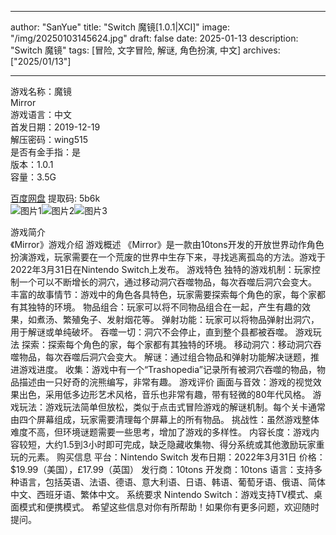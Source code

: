 
---
author: "SanYue"
title: "Switch 魔镜[1.0.1|XCI]"
image: "/img/20250103145624.jpg"
draft: false
date: 2025-01-13
description: "Switch 魔镜"
tags: [冒险, 文字冒险, 解谜, 角色扮演, 中文]
archives: ["2025/01/13"]

---

游戏名称：魔镜   
Mirror    
游戏语言：中文  
首发日期：2019-12-19  
解压密码：wing515  
是否有金手指：是  
版本：1.0.1   
容量：3.5G

[百度网盘](https://pan.baidu.com/s/1Na8TQ1GWSikpM5Xjbk4qvw) 提取码: 5b6k  
![图片1](/img/af6d87.jpg)![图片2](/img/17e87c.jpg)![图片3](/img/be45b9.jpg)  

游戏简介  
《Mirror》游戏介绍
游戏概述
《Mirror》是一款由10tons开发的开放世界动作角色扮演游戏，玩家需要在一个荒废的世界中生存下来，寻找逃离孤岛的方法。游戏于2022年3月31日在Nintendo Switch上发布。
游戏特色
独特的游戏机制：玩家控制一个可以不断增长的洞穴，通过移动洞穴吞噬物品，每次吞噬后洞穴会变大。
丰富的故事情节：游戏中的角色各具特色，玩家需要探索每个角色的家，每个家都有其独特的环境。
物品组合：玩家可以将不同物品组合在一起，产生有趣的效果，如煮汤、繁殖兔子、发射烟花等。
弹射功能：玩家可以将物品弹射出洞穴，用于解谜或单纯破坏。
吞噬一切：洞穴不会停止，直到整个县都被吞噬。
游戏玩法
探索：探索每个角色的家，每个家都有其独特的环境。
移动洞穴：移动洞穴吞噬物品，每次吞噬后洞穴会变大。
解谜：通过组合物品和弹射功能解决谜题，推进游戏进度。
收集：游戏中有一个“Trashopedia”记录所有被洞穴吞噬的物品，物品描述由一只好奇的浣熊编写，非常有趣。
游戏评价
画面与音效：游戏的视觉效果出色，采用低多边形艺术风格，音乐也非常有趣，带有轻微的80年代风格。
游戏玩法：游戏玩法简单但放松，类似于点击式冒险游戏的解谜机制。每个关卡通常由四个屏幕组成，玩家需要清理每个屏幕上的所有物品。
挑战性：虽然游戏整体难度不高，但环境谜题需要一些思考，增加了游戏的多样性。
内容长度：游戏内容较短，大约1.5到3小时即可完成，缺乏隐藏收集物、得分系统或其他激励玩家重玩的元素。
购买信息
平台：Nintendo Switch
发布日期：2022年3月31日
价格：$19.99（美国），£17.99（英国）
发行商：10tons
开发商：10tons
语言：支持多种语言，包括英语、法语、德语、意大利语、日语、韩语、葡萄牙语、俄语、简体中文、西班牙语、繁体中文。
系统要求
Nintendo Switch：游戏支持TV模式、桌面模式和便携模式。
希望这些信息对你有所帮助！如果你有更多问题，欢迎随时提问。
